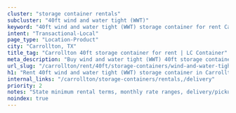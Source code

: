 ```yaml
---
cluster: "storage container rentals"
subcluster: "40ft wind and water tight (WWT)"
keyword: "40ft wind and water tight (WWT) storage container for rent Carrollton, TX"
intent: "Transactional-Local"
page_type: "Location-Product"
city: "Carrollton, TX"
title_tag: "Carrollton 40ft storage container for rent | LC Container"
meta_description: "Buy wind and water tight (WWT) 40ft storage container rent with local delivery in Carrollton, TX. LC Container — local Since 2003. Request a fast quote today."
url_slug: "/carrollton/rent/40ft/storage-containers/wind-and-water-tight-wwt"
h1: "Rent 40ft wind and water tight (WWT) storage container in Carrollton"
internal_links: "/carrollton/storage-containers/rentals,/delivery"
priority: 2
notes: "State minimum rental terms, monthly rate ranges, delivery/pickup fees, service area."
noindex: true
---
```


<!-- TODO: Add unique city/inventory copy, images, and internal links here. -->
